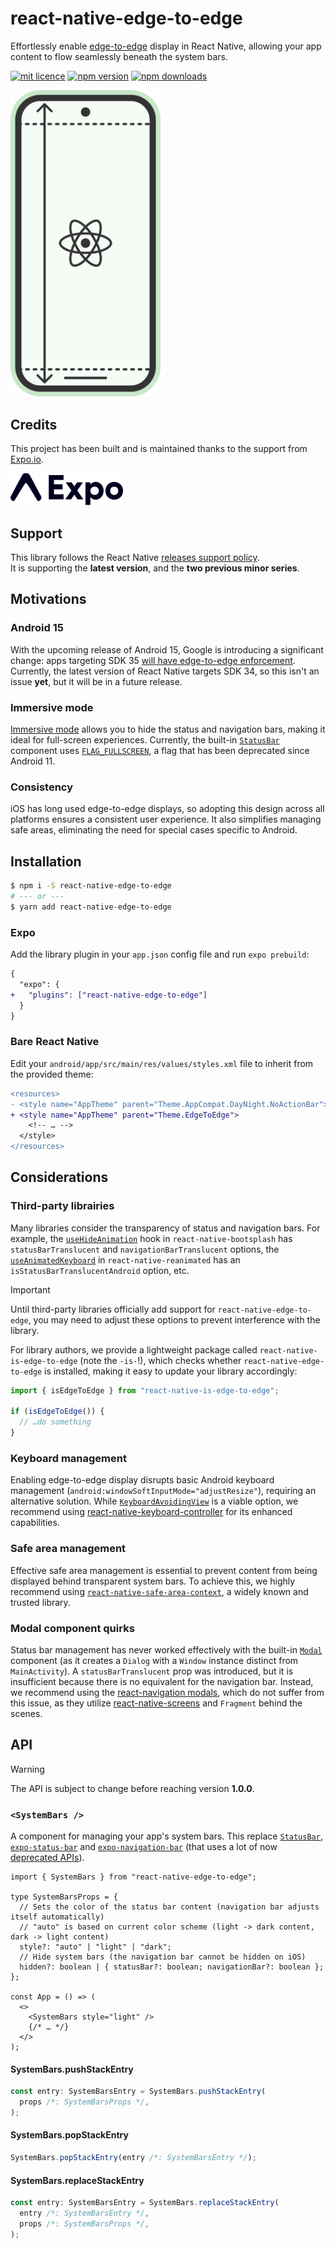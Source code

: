 # react-native-edge-to-edge

Effortlessly enable [edge-to-edge](https://developer.android.com/develop/ui/views/layout/edge-to-edge) display in React Native, allowing your app content to flow seamlessly beneath the system bars.

[![mit licence](https://img.shields.io/dub/l/vibe-d.svg?style=for-the-badge)](https://github.com/zoontek/react-native-edge-to-edge/blob/main/LICENSE)
[![npm version](https://img.shields.io/npm/v/react-native-edge-to-edge?style=for-the-badge)](https://www.npmjs.org/package/react-native-edge-to-edge)
[![npm downloads](https://img.shields.io/npm/dt/react-native-edge-to-edge.svg?label=downloads&style=for-the-badge)](https://www.npmjs.org/package/react-native-edge-to-edge)

<img width="240" src="./docs/logo.svg" alt="Logo">

## Credits

This project has been built and is maintained thanks to the support from [Expo.io](https://expo.io).

<a href="https://expo.io">
  <img width="180" src="./docs/expo.svg" alt="Expo">
</a>

## Support

This library follows the React Native [releases support policy](https://github.com/reactwg/react-native-releases/blob/main/docs/support.md).<br>
It is supporting the **latest version**, and the **two previous minor series**.

## Motivations

### Android 15

With the upcoming release of Android 15, Google is introducing a significant change: apps targeting SDK 35 [will have edge-to-edge enforcement](https://developer.android.com/about/versions/15/behavior-changes-15#edge-to-edge). Currently, the latest version of React Native targets SDK 34, so this isn't an issue **yet**, but it will be in a future release.

### Immersive mode

[Immersive mode](https://developer.android.com/develop/ui/views/layout/immersive) allows you to hide the status and navigation bars, making it ideal for full-screen experiences. Currently, the built-in [`StatusBar`](https://reactnative.dev/docs/statusbar) component uses [`FLAG_FULLSCREEN`](https://developer.android.com/reference/android/view/WindowManager.LayoutParams#FLAG_FULLSCREEN), a flag that has been deprecated since Android 11.

### Consistency

iOS has long used edge-to-edge displays, so adopting this design across all platforms ensures a consistent user experience. It also simplifies managing safe areas, eliminating the need for special cases specific to Android.

## Installation

```bash
$ npm i -S react-native-edge-to-edge
# --- or ---
$ yarn add react-native-edge-to-edge
```

### Expo

Add the library plugin in your `app.json` config file and run `expo prebuild`:

```diff
{
  "expo": {
+   "plugins": ["react-native-edge-to-edge"]
  }
}
```

### Bare React Native

Edit your `android/app/src/main/res/values/styles.xml` file to inherit from the provided theme:

```diff
<resources>
- <style name="AppTheme" parent="Theme.AppCompat.DayNight.NoActionBar">
+ <style name="AppTheme" parent="Theme.EdgeToEdge">
    <!-- … -->
  </style>
</resources>
```

## Considerations

### Third-party librairies

Many libraries consider the transparency of status and navigation bars. For example, the [`useHideAnimation`](https://github.com/zoontek/react-native-bootsplash?tab=readme-ov-file#usehideanimation) hook in `react-native-bootsplash` has `statusBarTranslucent` and `navigationBarTranslucent` options, the [`useAnimatedKeyboard`](https://docs.swmansion.com/react-native-reanimated/docs/device/useAnimatedKeyboard) in `react-native-reanimated` has an `isStatusBarTranslucentAndroid` option, etc.

> [!IMPORTANT]  
> Until third-party libraries officially add support for `react-native-edge-to-edge`, you may need to adjust these options to prevent interference with the library.

For library authors, we provide a lightweight package called `react-native-is-edge-to-edge` (note the `-is-`!), which checks whether `react-native-edge-to-edge` is installed, making it easy to update your library accordingly:

```ts
import { isEdgeToEdge } from "react-native-is-edge-to-edge";

if (isEdgeToEdge()) {
  // …do something
}
```

### Keyboard management

Enabling edge-to-edge display disrupts basic Android keyboard management (`android:windowSoftInputMode="adjustResize"`), requiring an alternative solution. While [`KeyboardAvoidingView`](https://reactnative.dev/docs/keyboardavoidingview) is a viable option, we recommend using [react-native-keyboard-controller](https://github.com/kirillzyusko/react-native-keyboard-controller) for its enhanced capabilities.

### Safe area management

Effective safe area management is essential to prevent content from being displayed behind transparent system bars. To achieve this, we highly recommend using [`react-native-safe-area-context`](https://github.com/th3rdwave/react-native-safe-area-context), a widely known and trusted library.

### Modal component quirks

Status bar management has never worked effectively with the built-in [`Modal`](https://reactnative.dev/docs/modal) component (as it creates a `Dialog` with a `Window` instance distinct from `MainActivity`). A `statusBarTranslucent` prop was introduced, but it is insufficient because there is no equivalent for the navigation bar. Instead, we recommend using the [react-navigation modals](https://reactnavigation.org/docs/modal), which do not suffer from this issue, as they utilize [react-native-screens](https://docs.swmansion.com/react-native-screens) and `Fragment` behind the scenes.

## API

> [!WARNING]  
> The API is subject to change before reaching version **1.0.0**.

### `<SystemBars />`

A component for managing your app's system bars. This replace [`StatusBar`](https://reactnative.dev/docs/statusbar), [`expo-status-bar`](https://docs.expo.dev/versions/latest/sdk/status-bar) and [`expo-navigation-bar`](https://docs.expo.dev/versions/latest/sdk/navigation-bar/) (that uses a lot of now [deprecated APIs](https://developer.android.com/about/versions/15/behavior-changes-15#deprecated-apis)).

```tsx
import { SystemBars } from "react-native-edge-to-edge";

type SystemBarsProps = {
  // Sets the color of the status bar content (navigation bar adjusts itself automatically)
  // "auto" is based on current color scheme (light -> dark content, dark -> light content)
  style?: "auto" | "light" | "dark";
  // Hide system bars (the navigation bar cannot be hidden on iOS)
  hidden?: boolean | { statusBar?: boolean; navigationBar?: boolean };
};

const App = () => (
  <>
    <SystemBars style="light" />
    {/* … */}
  </>
);
```

#### SystemBars.pushStackEntry

```ts
const entry: SystemBarsEntry = SystemBars.pushStackEntry(
  props /*: SystemBarsProps */,
);
```

#### SystemBars.popStackEntry

```ts
SystemBars.popStackEntry(entry /*: SystemBarsEntry */);
```

#### SystemBars.replaceStackEntry

```ts
const entry: SystemBarsEntry = SystemBars.replaceStackEntry(
  entry /*: SystemBarsEntry */,
  props /*: SystemBarsProps */,
);
```
